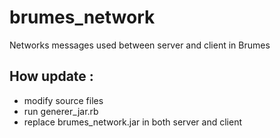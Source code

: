 brumes_network
==============

Networks messages used between server and client in Brumes

## How update :
- modify source files
- run generer_jar.rb
- replace brumes_network.jar in both server and client
